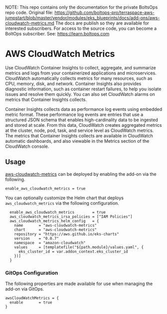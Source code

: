 <!-- note marker start -->
NOTE: This repo contains only the documentation for the private BoltsOps repo code.
Original file: https://github.com/boltops-pro/terraspace-aws-jumpstart/blob/master/vendor/modules/eks_blueprints/docs/add-ons/aws-cloudwatch-metrics.md
The docs are publish so they are available for interested subscribers.
For access to the source code, you can become a BoltOps subscriber.
See: https://learn.boltops.com

<!-- note marker end -->

# AWS CloudWatch Metrics

Use CloudWatch Container Insights to collect, aggregate, and summarize metrics and logs from your containerized applications and microservices. CloudWatch automatically collects metrics for many resources, such as CPU, memory, disk, and network. Container Insights also provides diagnostic information, such as container restart failures, to help you isolate issues and resolve them quickly. You can also set CloudWatch alarms on metrics that Container Insights collects.

Container Insights collects data as performance log events using embedded metric format. These performance log events are entries that use a structured JSON schema that enables high-cardinality data to be ingested and stored at scale. From this data, CloudWatch creates aggregated metrics at the cluster, node, pod, task, and service level as CloudWatch metrics. The metrics that Container Insights collects are available in CloudWatch automatic dashboards, and also viewable in the Metrics section of the CloudWatch console.

## Usage

[aws-cloudwatch-metrics](https://github.com/aws-ia/terraform-aws-eks-blueprints/tree/main/modules/kubernetes-addons/aws-cloudwatch-metrics) can be deployed by enabling the add-on via the following.

```hcl
enable_aws_cloudwatch_metrics = true
```

You can optionally customize the Helm chart that deploys `aws_cloudwatch_metrics` via the following configuration.

```hcl
  enable_aws_cloudwatch_metrics        = true
  aws_cloudwatch_metrics_irsa_policies = ["IAM Policies"]
  aws_cloudwatch_metrics_helm_config   = {
    name       = "aws-cloudwatch-metrics"
    chart      = "aws-cloudwatch-metrics"
    repository = "https://aws.github.io/eks-charts"
    version    = "0.0.7"
    namespace  = "amazon-cloudwatch"
    values     = [templatefile("${path.module}/values.yaml", {
      eks_cluster_id = var.addon_context.eks_cluster_id
    })]
  }
```

### GitOps Configuration

The following properties are made available for use when managing the add-on via GitOps.

```hcl
awsCloudWatchMetrics = {
  enable       = true
}
```
